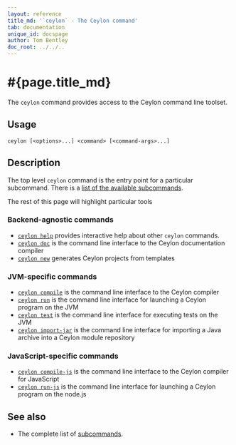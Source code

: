 ```yaml
---
layout: reference
title_md: '`ceylon` - The Ceylon command'
tab: documentation
unique_id: docspage
author: Tom Bentley
doc_root: ../../..
---
```


# #{page.title_md}

The `ceylon` command provides access to the Ceylon command line toolset.

## Usage 

<!-- lang: none -->
    ceylon [<options>...] <command> [<command-args>...]


## Description
 
The top level `ceylon` command is the entry point for a particular subcommand. 
There is a [list of the available subcommands](#{site.urls.ceylon_tool_current}/index.html).

The rest of this page will highlight particular tools

### Backend-agnostic commands

* [`ceylon help`](#{site.urls.ceylon_tool_current}/ceylon-help.html)
  provides interactive help about other `ceylon` commands.
* [`ceylon doc`](#{site.urls.ceylon_tool_current}/ceylon-doc.html)
  is the command line interface to the Ceylon documentation compiler
* [`ceylon new`](#{site.urls.ceylon_tool_current}/ceylon-new.html)
  generates Ceylon projects from templates

### JVM-specific commands

* [`ceylon compile`](#{site.urls.ceylon_tool_current}/ceylon-compile.html) 
  is the command line interface to the Ceylon compiler
* [`ceylon run`](#{site.urls.ceylon_tool_current}/ceylon-run.html)
  is the command line interface for launching a Ceylon program on the JVM
* [`ceylon test`](#{site.urls.ceylon_tool_current}/ceylon-test.html)
  is the command line interface for executing tests on the JVM
* [`ceylon import-jar`](#{site.urls.ceylon_tool_current}/ceylon-import-jar.html)
  is the command line interface for importing a Java archive into a Ceylon
  module repository
  
### JavaScript-specific commands

* [`ceylon compile-js`](#{site.urls.ceylon_tool_current}/ceylon-compile-js.html)
  is the command line interface to the Ceylon compiler for JavaScript
* [`ceylon run-js`](#{site.urls.ceylon_tool_current}/ceylon-run-js.html)
  is the command line interface for launching a Ceylon program on the node.js
 

## See also

* The complete list of [subcommands](#{site.urls.ceylon_tool_current}/index.html).

